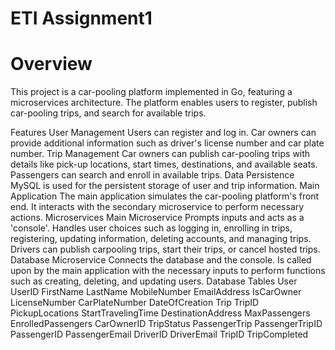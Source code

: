 # ETI Assignment1

# Overview
This project is a car-pooling platform implemented in Go, featuring a microservices architecture. The platform enables users to register, publish car-pooling trips, and search for available trips.

Features
User Management
Users can register and log in.
Car owners can provide additional information such as driver's license number and car plate number.
Trip Management
Car owners can publish car-pooling trips with details like pick-up locations, start times, destinations, and available seats.
Passengers can search and enroll in available trips.
Data Persistence
MySQL is used for the persistent storage of user and trip information.
Main Application
The main application simulates the car-pooling platform's front end.
It interacts with the secondary microservice to perform necessary actions.
Microservices
Main Microservice
Prompts inputs and acts as a 'console'.
Handles user choices such as logging in, enrolling in trips, registering, updating information, deleting accounts, and managing trips.
Drivers can publish carpooling trips, start their trips, or cancel hosted trips.
Database Microservice
Connects the database and the console.
Is called upon by the main application with the necessary inputs to perform functions such as creating, deleting, and updating users.
Database Tables
User
UserID
FirstName
LastName
MobileNumber
EmailAddress
IsCarOwner
LicenseNumber
CarPlateNumber
DateOfCreation
Trip
TripID
PickupLocations
StartTravelingTime
DestinationAddress
MaxPassengers
EnrolledPassengers
CarOwnerID
TripStatus
PassengerTrip
PassengerTripID
PassengerID
PassengerEmail
DriverID
DriverEmail
TripID
TripCompleted
